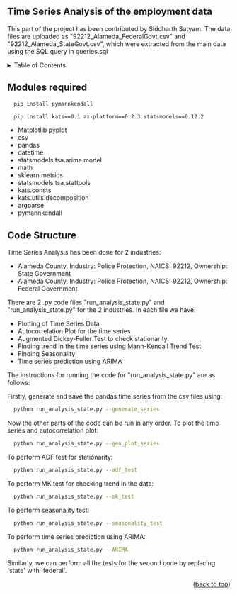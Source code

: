 <a name="readme-top"></a>

## Time Series Analysis of the employment data

This part of the project has been contributed by Siddharth Satyam. 
The data files are uploaded as "92212_Alameda_FederalGovt.csv" and "92212_Alameda_StateGovt.csv", which were extracted from the main data using the SQL query in queries.sql

<!-- TABLE OF CONTENTS -->
<details>
  <summary>Table of Contents</summary>
  <ol>
    <li><a href="#modules-required">Modules required</a></li>
    <li><a href="#code-structure">Code Structure</a></li>
  </ol>
</details>



<!-- Modules required -->
## Modules required

```sh
  pip install pymannkendall
```
```sh
  pip install kats==0.1 ax-platform==0.2.3 statsmodels==0.12.2
```

* Matplotlib pyplot
* csv
* pandas
* datetime
* statsmodels.tsa.arima.model
* math
* sklearn.metrics
* statsmodels.tsa.stattools
* kats.consts
* kats.utils.decomposition
* argparse
* pymannkendall

<!-- Code Structure -->
## Code Structure

Time Series Analysis has been done for 2 industries:
* Alameda County, Industry: Police Protection, NAICS: 92212, Ownership: State Government
* Alameda County, Industry: Police Protection, NAICS: 92212, Ownership: Federal Government

There are 2 .py code files "run_analysis_state.py" and "run_analysis_state.py" for the 2 industries. 
In each file we have:
* Plotting of Time Series Data
* Autocorrelation Plot for the time series
* Augmented Dickey-Fuller Test to check stationarity
* Finding trend in the time series using Mann-Kendall Trend Test
* Finding Seasonality
* Time series prediction using ARIMA

The instructions for running the code for "run_analysis_state.py" are as follows:

Firstly, generate and save the pandas time series from the csv files using:
 
```sh
  python run_analysis_state.py --generate_series
```

Now the other parts of the code can be run in any order.
To plot the time series and autocorrelation plot:

```sh
  python run_analysis_state.py --gen_plot_series
```

To perform ADF test for stationarity:

```sh
  python run_analysis_state.py --adf_test
```

To perform MK test for checking trend in the data:

```sh
  python run_analysis_state.py --mk_test
```

To perform seasonality test:

```sh
  python run_analysis_state.py --seasonality_test
```

To perform time series prediction using ARIMA:

```sh
  python run_analysis_state.py --ARIMA
```

Similarly, we can perform all the tests for the second code by replacing 'state' with 'federal'.




<p align="right">(<a href="#readme-top">back to top</a>)</p>


